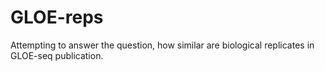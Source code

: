 # GLOE-reps
Attempting to answer the question, how similar are biological replicates in GLOE-seq publication. 
